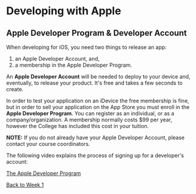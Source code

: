 # Developing with Apple

## Apple Developer Program & Developer Account

When developing for iOS, you need two things to release an app:

1. an Apple Developer Account, and,
2. a membership in the Apple Developer Program.

An **Apple Developer Account** will be needed to deploy to your device and, eventually, to release your product. It's free and takes a few seconds to create.

In order to test your application on an iDevice the free membership is fine, but in order to sell your application on the App Store you must enroll in the **Apple Developer Program**. You can register as an individual, or as a company/organization.  A membership normally costs $99 per year, however the College has included this cost in your tuition.

**NOTE:** If you do not already have your Apple Developer Account, please contact your course coordinators.

The following video explains the process of signing up for a developer's account:

<!-- [The iOS Developer Program](https://www.lynda.com/Swift-tutorials/iOS-Developer-Program/466181/483033-4.html) -->

[The Apple Developer Program](https://developer.apple.com)

[Back to Week 1](./index.md#during-class)

